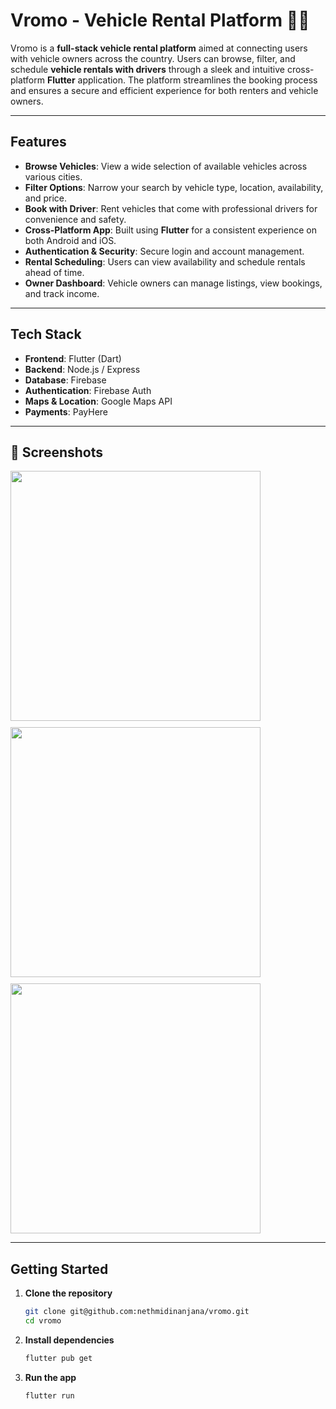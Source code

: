 # Vromo - Vehicle Rental Platform 🚗📱

Vromo is a **full-stack vehicle rental platform** aimed at connecting users with vehicle owners across the country. Users can browse, filter, and schedule **vehicle rentals with drivers** through a sleek and intuitive cross-platform **Flutter** application. The platform streamlines the booking process and ensures a secure and efficient experience for both renters and vehicle owners.

---

## Features

- **Browse Vehicles**: View a wide selection of available vehicles across various cities.
- **Filter Options**: Narrow your search by vehicle type, location, availability, and price.
- **Book with Driver**: Rent vehicles that come with professional drivers for convenience and safety.
- **Cross-Platform App**: Built using **Flutter** for a consistent experience on both Android and iOS.
- **Authentication & Security**: Secure login and account management.
- **Rental Scheduling**: Users can view availability and schedule rentals ahead of time.
- **Owner Dashboard**: Vehicle owners can manage listings, view bookings, and track income.

---

## Tech Stack

- **Frontend**: Flutter (Dart)
- **Backend**: Node.js / Express 
- **Database**: Firebase
- **Authentication**: Firebase Auth
- **Maps & Location**: Google Maps API
- **Payments**: PayHere

---

## 📸 Screenshots

<div style="display: flex; flex-wrap: wrap; gap: 10px;">
  <img src="https://github.com/user-attachments/assets/f1340c34-a513-47a4-8f3c-99ff506f5547" height="400" />
  <img src="https://github.com/user-attachments/assets/7dfae0db-daa7-4ab5-9550-e04e027960a4" height="400" />
  <img src="https://github.com/user-attachments/assets/262c80ec-f8f2-43a6-8568-f9cdfb5f2c8e" height="400" />
</div>

---

## Getting Started

1. **Clone the repository**

   ```bash
   git clone git@github.com:nethmidinanjana/vromo.git
   cd vromo
   ```

2. **Install dependencies**

   ```bash
   flutter pub get
   ```

3. **Run the app**

   ```bash
   flutter run
   ```
